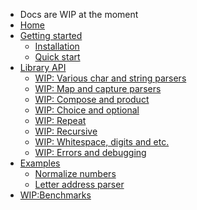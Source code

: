 * Docs are WIP at the moment
* [Home](/)
* [Getting started](getting_started.md)
  * [Installation](getting_started.md#installation)
  * [Quick start](getting_started.md#usage)
* [Library API](parsers.md)
  * [WIP: Various char and string parsers]()
  * [WIP: Map and capture parsers]()
  * [WIP: Compose and product]()
  * [WIP: Choice and optional]()
  * [WIP: Repeat]()
  * [WIP: Recursive]()
  * [WIP: Whitespace, digits and etc.]()
  * [WIP: Errors and debugging]()
* [Examples](normalize_numbers.md)
  * [Normalize numbers](normalize_numbers.md#normalize-numbers) 
  * [Letter address parser](letter.md)
* [WIP:Benchmarks]()